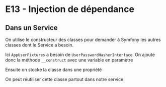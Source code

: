 # E13 - Injection de dépendance

## Dans un Service

On utilise le constructeur des classes pour demander à Symfony les autres classes dont le Service a besoin.

Ici `AppUserFixtures` a besoin de `UserPasswordHasherInterface`. On ajoute donc la méthode `__construct` avec une variable en paramètre

Ensuite on stocke la classe dans une propriété

On peut réutiliser cette classe partout dans notre service.